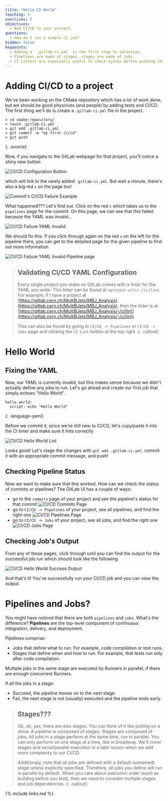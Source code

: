 ```yaml
---
title: "Hello CI World"
teaching: 5
exercises: 5
objectives:
  - Add CI/CD to your project.
questions:
  - How do I run a simple CI job?
hidden: false
keypoints:
  - Adding a `.gitlab-ci.yml` is the first step to salvation.
  - Pipelines are made of stages, stages are made of jobs.
  - CI Linters are especially useful to check syntax before pushing changes.
---
```


# Adding CI/CD to a project

We've been working on the CMake repository which has a lot of work done, but we should be good physicists (and people) by adding tests and CI/CD. The first thing we'll do is create a `.gitlab-ci.yml` file in the project.

~~~
> cd cmake-repository/
> touch .gitlab-ci.yml
> git add .gitlab-ci.yml
> git commit -m "my first ci/cd"
> git push
~~~
{: .source}

Now, if you navigate to the GitLab webpage for that project, you'll notice a shiny new button

![CI/CD Configuration Button]({{site.baseurl}}/assets/img/ci-cd-configuration-button.png)

which will link to the newly added `.gitlab-ci.yml`. But wait a minute, there's also a big red `x` on the page too!

![Commit's CI/CD Failure Example]({{site.baseurl}}/assets/img/ci-cd-commit-failure.png)

What happened??? Let's find out. Click on the red `x` which takes us to the `pipelines` page for the commit. On this page, we can see that this failed because the YAML was invalid...

![CI/CD Failure YAML Invalid]({{site.baseurl}}/assets/img/ci-cd-commit-failure-yaml-invalid.png)

We should fix this. If you click through again on the red `x` on the left for the pipeline there, you can get to the detailed page for the given pipeline to find out more information

![CI/CD Failure YAML Invalid Pipeline page]({{site.baseurl}}/assets/img/ci-cd-commit-failure-yaml-invalid-pipeline-page.png)

> ## Validating CI/CD YAML Configuration
>
> Every single project you make on GitLab comes with a linter for the YAML you write. This linter can be found at `<project-url>/-/ci/lint`. For example, if I have a project at [https://gitlab.cern.ch/MultiBJets/MBJ_Analysis](https://gitlab.cern.ch/MultiBJets/MBJ_Analysis), then the linter is at [https://gitlab.cern.ch/MultiBJets/MBJ_Analysis/-/ci/lint](https://gitlab.cern.ch/MultiBJets/MBJ_Analysis/-/ci/lint).
>
> This can also be found by going to `CI/CD -> Pipelines` or `CI/CD -> Jobs` page and clicking the `CI Lint` button at the top right.
{: .callout}

# Hello World

## Fixing the YAML

Now, our YAML is currently invalid, but this makes sense because we didn't actually define any jobs to run. Let's go ahead and create our first job that simply echoes "Hello World".

~~~
hello world:
  script: echo "Hello World"
~~~
{: .language-yaml}

Before we commit it, since we're still new to CI/CD, let's copy/paste it into the CI linter and make sure it lints correctly

![CI/CD Hello World Lint]({{site.baseurl}}/assets/img/ci-cd-hello-world-lint.png)

Looks good! Let's stage the changes with `git add .gitlab-ci.yml`, commit it with an appropriate commit message, and push!

## Checking Pipeline Status

Now we want to make sure that this worked. How can we check the status of commits or pipelines? The GitLab UI has a couple of ways:

- go to the `commits` page of your project and see the pipeline's status for that commit
  ![CI/CD Commits Page]({{site.baseurl}}/assets/img/ci-cd-commits-page.png)
- go to `CI/CD -> Pipelines` of your project, see all pipelines, and find the right one
  ![CI/CD Pipelines Page]({{site.baseurl}}/assets/img/ci-cd-pipelines-page.png)
- go to `CI/CD -> Jobs` of your project, see all jobs, and find the right one
  ![CI/CD Jobs Page]({{site.baseurl}}/assets/img/ci-cd-jobs-page.png)

## Checking Job's Output

From any of these pages, click through until you can find the output for the successful job run which should look like the following

![CI/CD Hello World Success Output]({{site.baseurl}}/assets/img/ci-cd-hello-world-success-output.png)

And that's it! You've successfully run your CI/CD job and you can view the output.

# Pipelines and Jobs?

You might have noticed that there are both `pipelines` and `jobs`. What's the difference? **Pipelines** are the top-level component of continuous integration, delivery, and deployment.

Pipelines comprise:

- Jobs that define what to run. For example, code compilation or test runs.
- Stages that define when and how to run. For example, that tests run only after code compilation.

Multiple jobs in the same stage are executed by Runners in parallel, if there are enough concurrent Runners.

If all the jobs in a stage:

- Succeed, the pipeline moves on to the next stage.
- Fail, the next stage is not (usually) executed and the pipeline ends early.

> ## Stages???
>
> Ok, ok, yes, there are also stages. You can think of it like putting on a show. A pipeline is composed of stages. Stages are composed of jobs. All jobs in a stage perform at the same time, run in parallel. You can only perform on one stage at a time, like in broadway. We'll cover stages and serial/parallel execution in a later lesson when we add more complexity to our CI/CD.
>
> Additionaly, note that all jobs are defined with a default (unnamed) stage unless explicitly specified. Therefore, all jobs you define will run in parallel by default. When you care about execution order (such as building before you test), then we need to consider multiple stages and job dependencies.
{: .callout}

{% include links.md %}
